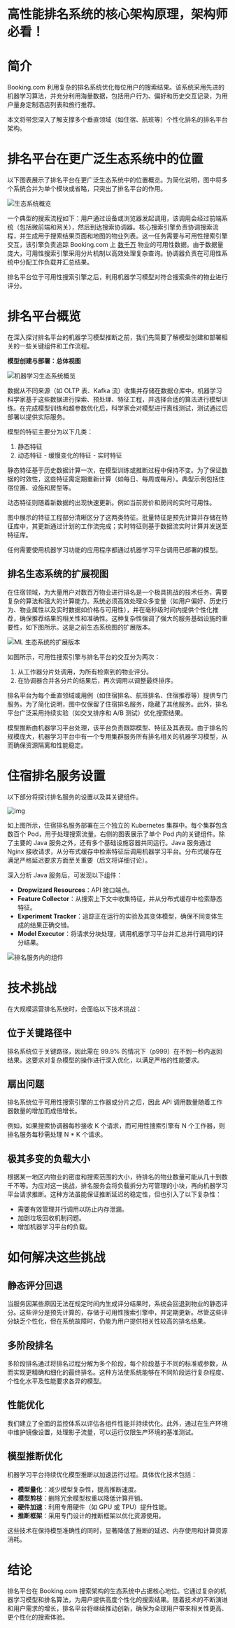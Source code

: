 # 高性能排名系统的核心架构原理，架构师必看！

# 简介

Booking.com 利用复杂的排名系统优化每位用户的搜索结果。该系统采用先进的机器学习算法，并充分利用海量数据，包括用户行为、偏好和历史交互记录，为用户量身定制酒店列表和旅行推荐。

本文将带您深入了解支撑多个垂直领域（如住宿、航班等）个性化排名的排名平台架构。

# 排名平台在更广泛生态系统中的位置

以下图表展示了排名平台在更广泛生态系统中的位置概览。为简化说明，图中将多个系统合并为单个模块或省略，只突出了排名平台的作用。

![生态系统概览](https://miro.medium.com/v2/resize:fit:875/1*y7lxlROYNNObGnw7vp-hQQ.jpeg)

一个典型的搜索流程如下：用户通过设备或浏览器发起调用，该调用会经过前端系统（包括微前端和网关），然后到达搜索协调器。核心搜索引擎负责协调搜索流程，并生成用于搜索结果页面和地图的物业列表。这一任务需要与可用性搜索引擎交互，该引擎负责追踪 Booking.com 上 [数千万](https://www.booking.com/content/about.en-gb.html?aid=356980) 物业的可用性数据。由于数据量庞大，可用性搜索引擎采用分片机制以高效处理复杂查询。协调器负责在可用性系统中分配工作负载并汇总结果。

排名平台位于可用性搜索引擎之后，利用机器学习模型对符合搜索条件的物业进行评分。

# 排名平台概览

在深入探讨排名平台的机器学习模型推断之前，我们先简要了解模型创建和部署相关的一些关键组件和工作流程。

**模型创建与部署：总体视图**

![机器学习生态系统概览](https://miro.medium.com/v2/resize:fit:875/1*nu73f61hIeBn3X5kkBOhFA.jpeg)

数据从不同来源（如 OLTP 表、Kafka 流）收集并存储在数据仓库中。机器学习科学家基于这些数据进行探索、预处理、特征工程，并选择合适的算法进行模型训练。在完成模型训练和超参数优化后，科学家会对模型进行离线测试，测试通过后部署以提供实际服务。

模型的特征主要分为以下几类：

1. 静态特征
2. 动态特征
    \- 缓慢变化的特征
    \- 实时特征

静态特征基于历史数据计算一次，在模型训练或推断过程中保持不变。为了保证数据的时效性，这些特征需定期重新计算（如每日、每周或每月）。典型示例包括住宿位置、设施和房型等。

动态特征则随着新数据的出现快速更新。例如当前房价和房间的实时可用性。

图中展示的特征工程部分清晰区分了这两类特征。批量特征是预先计算并存储在特征库中，其更新通过计划的工作流完成；实时特征则基于数据流实时计算并发送至特征库。

任何需要使用机器学习功能的应用程序都通过机器学习平台调用已部署的模型。

## 排名生态系统的扩展视图

在住宿领域，为大量用户对数百万物业进行排名是一个极具挑战的技术任务，需要复杂的算法和强大的计算能力。系统必须高效处理众多变量（如用户偏好、历史行为、物业属性以及实时数据如价格与可用性），并在毫秒级时间内提供个性化推荐，确保推荐结果的相关性和准确性。这种复杂性强调了强大的服务基础设施的重要性，如下图所示。这是之前生态系统图的扩展版本。

![ML 生态系统的扩展版本](https://miro.medium.com/v2/resize:fit:875/1*e6aD1SrxcsZAwnAWI2pM-Q.jpeg)

如图所示，可用性搜索引擎与排名平台的交互分为两次：

1. 从工作器分片处调用，为所有检索到的物业评分。
2. 在协调器合并各分片的结果后，再次调用以调整最终排序。

排名平台为每个垂直领域或用例（如住宿排名、航班排名、住宿推荐等）提供专门服务。为了简化说明，图中仅保留了住宿排名服务，隐藏了其他服务。此外，排名平台广泛采用持续实验（如交叉排序和 A/B 测试）优化搜索结果。

模型推断由机器学习平台处理，该平台负责跟踪模型、特征及其表现。由于排名的规模庞大，机器学习平台中有一个专用集群服务所有排名相关的机器学习模型，从而确保资源隔离和性能稳定。

# 住宿排名服务设置

以下部分将探讨排名服务的设置以及其关键组件。

![img](https://miro.medium.com/v2/resize:fit:875/1*SMln9f9TGJUYAWc3JSSxrQ.jpeg)

如上图所示，住宿排名服务部署在三个独立的 Kubernetes 集群中。每个集群包含数百个 Pod，用于处理搜索流量。右侧的图表展示了单个 Pod 内的关键组件。除了主要的 Java 服务之外，还有多个基础设施容器共同运行。Java 服务通过 Nginx 接收请求，从分布式缓存中检索特征后调用机器学习平台。分布式缓存在满足严格延迟要求方面至关重要（后文将详细讨论）。

深入分析 Java 服务后，可发现以下组件：

- **Dropwizard Resources**：API 接口端点。
- **Feature Collector**：从搜索上下文中收集特征，并从分布式缓存中检索静态特征。
- **Experiment Tracker**：追踪正在运行的实验及其变体模型，确保不同变体生成的结果正确交错。
- **Model Executor**：将请求分块处理，调用机器学习平台并汇总并行调用的评分结果。

![排名服务内的组件](https://miro.medium.com/v2/resize:fit:875/1*V52zGVoovnQymbKS5YII6w.jpeg)

# 技术挑战

在大规模运营排名系统时，会面临以下技术挑战：

## 位于关键路径中

排名系统位于关键路径，因此需在 99.9% 的情况下（p999）在不到一秒内返回结果。这要求对复杂模型的操作进行深入优化，以满足严格的性能要求。

## 扇出问题

排名系统位于可用性搜索引擎的工作器或分片之后，因此 API 调用数量随着工作器数量的增加而成倍增长。

例如，如果搜索协调器每秒接收 K 个请求，而可用性搜索引擎有 N 个工作器，则排名服务每秒需处理 N * K 个请求。

## 极其多变的负载大小

根据某一地区内物业的密度和搜索范围的大小，待排名的物业数量可能从几十到数千不等。为应对这一挑战，排名服务会将负载拆分为可管理的小块，再向机器学习平台请求推断。这种方法虽能保证推断延迟的稳定性，但也引入了以下复杂性：

- 需要有效管理并行调用以防止内存泄漏。
- 加剧垃圾回收机制问题。
- 增加机器学习平台的负载。

# 如何解决这些挑战

## 静态评分回退

当服务因某些原因无法在规定时间内生成评分结果时，系统会回退到物业的静态评分。这些评分是预先计算的，存储于可用性搜索引擎中，并定期更新。尽管这些评分缺乏个性化，但在系统故障时，仍能为用户提供相关性较高的排名结果。

## 多阶段排名

多阶段排名通过将排名过程分解为多个阶段，每个阶段基于不同的标准或参数，从而实现更精确和细化的最终排名。这种方法使系统能够在不同阶段运行复杂程度、个性化水平及性能要求各异的模型。

## 性能优化

我们建立了全面的监控体系以评估各组件性能并持续优化。此外，通过在生产环境中维护镜像设置，处理影子流量，可以运行仅限生产环境的基准测试。

## 模型推断优化

机器学习平台持续优化模型推断以加速运行过程。具体优化技术包括：

- **模型量化**：减少模型复杂性，提高推断速度。
- **模型剪枝**：删除冗余模型权重以降低计算开销。
- **硬件加速**：利用专用硬件（如 GPU 或 TPU）提升性能。
- **推断框架**：采用专门设计的推断框架以优化资源使用。

这些技术在保持模型准确性的同时，显著降低了推断的延迟、内存使用和计算资源消耗。

# 结论

排名平台在 Booking.com 搜索架构的生态系统中占据核心地位。它通过复杂的机器学习模型和排名算法，为用户提供高度个性化的搜索结果。随着技术的不断演进和用户需求的增长，排名平台将继续推动创新，确保为全球用户带来相关性更高、更个性化的搜索体验。